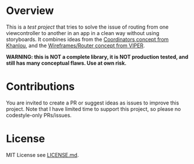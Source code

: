 # Overview

This is a _test project_ that tries to solve the issue of routing from one viewcontroller to another in an app in a clean way without using storyboards. It combines ideas from the [Coordinators concept from Khanlou](http://khanlou.com/2015/10/coordinators-redux/), and the [Wireframes/Router concept from VIPER](https://www.objc.io/issues/13-architecture/viper/).

**WARNING: this is NOT a complete library, it is NOT production tested, and still has many conceptual flaws. Use at own risk.**

# Contributions

You are invited to create a PR or suggest ideas as issues to improve this project. Note that I have limited time to support this project, so please no codestyle-only PRs/issues.

# License

MIT License see [LICENSE.md](LICENSE.md).
